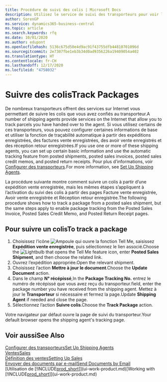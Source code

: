```yaml
---
title: Procédure de suivi des colis | Microsoft Docs
description: Utilisez le service de suivi des transporteurs pour voir la progression d’une livraison.
author: SorenGP
ms.service: dynamics365-business-central
ms.topic: article
ms.search.keywords: rfq
ms.date: 10/01/2020
ms.author: edupont
ms.openlocfilehash: 5136c675d50e4d9ac91f43755dfb44810701096d
ms.sourcegitcommit: 2e7307fbe1eb3b34d0ad9356226a19409054a402
ms.translationtype: HT
ms.contentlocale: fr-CH
ms.lasthandoff: 12/17/2020
ms.locfileid: "4758032"
---
```

# <a name="track-packages"></a><span data-ttu-id="1ed86-103">Suivre des colis</span><span class="sxs-lookup"><span data-stu-id="1ed86-103">Track Packages</span></span>

<span data-ttu-id="1ed86-104">De nombreux transporteurs offrent des services sur Internet vous permettant de suivre les colis que vous avez confiés au transporteur.</span><span class="sxs-lookup"><span data-stu-id="1ed86-104">A number of shipping agents provide services on the Internet that allow you to track parcels you have handed over to the agent.</span></span> <span data-ttu-id="1ed86-105">Si vous utilisez certains de ces transporteurs, vous pouvez configurer certaines informations de base et utiliser la fonction de traçabilité automatique à partir des expéditions enregistrées, des factures vente enregistrées, des avoir vente enregistrés et des réception retour enregistrées.</span><span class="sxs-lookup"><span data-stu-id="1ed86-105">If you use one or more of these shipping agents, you can set up certain basic information and use the automatic tracking feature from posted shipments, posted sales invoices, posted sales credit memos, and posted return receipts.</span></span> <span data-ttu-id="1ed86-106">Pour plus d’informations, voir [Configurer des transporteurs](sales-how-to-set-up-shipping-agents.md).</span><span class="sxs-lookup"><span data-stu-id="1ed86-106">For more information, see [Set Up Shipping Agents](sales-how-to-set-up-shipping-agents.md).</span></span>  

<span data-ttu-id="1ed86-107">La procédure suivante montre comment suivre un colis à partir d’une expédition vente enregistrée, mais les mêmes étapes s’appliquent à l’activation du suivi des colis à partir des pages Facture vente enregistrée, Avoir vente enregistrée et Réception retour enregistrée.</span><span class="sxs-lookup"><span data-stu-id="1ed86-107">The following procedure shows how to track a package from a posted sales shipment, but the same steps apply to enable package tracking from the Posted Sales Invoice, Posted Sales Credit Memo, and Posted Return Receipt pages.</span></span>  

## <a name="to-track-a-package"></a><span data-ttu-id="1ed86-108">Pour suivre un colis</span><span class="sxs-lookup"><span data-stu-id="1ed86-108">To track a package</span></span>

1. <span data-ttu-id="1ed86-109">Choisissez l’icône ![Ampoule qui ouvre la fonction Tell Me](media/ui-search/search_small.png "Dites-moi ce que vous voulez faire"), saisissez **Expédition vente enregistrée**, puis sélectionnez le lien associé.</span><span class="sxs-lookup"><span data-stu-id="1ed86-109">Choose the ![Lightbulb that opens the Tell Me feature](media/ui-search/search_small.png "Tell me what you want to do") icon, enter **Posted Sales Shipment**, and then choose the related link.</span></span>
2. <span data-ttu-id="1ed86-110">Ouvrez l’expédition appropriée.</span><span class="sxs-lookup"><span data-stu-id="1ed86-110">Open the relevant shipment.</span></span>
3. <span data-ttu-id="1ed86-111">Choisissez l’action **Mettre à jour le document**.</span><span class="sxs-lookup"><span data-stu-id="1ed86-111">Choose the **Update Document** action.</span></span>
4. <span data-ttu-id="1ed86-112">Dans le champ **N° récépissé**,</span><span class="sxs-lookup"><span data-stu-id="1ed86-112">In the **Package Tracking No.**</span></span> <span data-ttu-id="1ed86-113">entrez le numéro de récépissé que vous avez reçu du transporteur.</span><span class="sxs-lookup"><span data-stu-id="1ed86-113">field, enter the package number you have received from the shipping agent.</span></span> <span data-ttu-id="1ed86-114">Mettez à jour le **Transporteur** si nécessaire et fermez la page.</span><span class="sxs-lookup"><span data-stu-id="1ed86-114">Update **Shipping Agent** if needed and close the page.</span></span>
5. <span data-ttu-id="1ed86-115">Sélectionnez l’action **Suivre colis**.</span><span class="sxs-lookup"><span data-stu-id="1ed86-115">Choose the **Track Package** action.</span></span>

<span data-ttu-id="1ed86-116">Votre navigateur par défaut ouvre la page de suivi du transporteur.</span><span class="sxs-lookup"><span data-stu-id="1ed86-116">Your default browser opens the shipping agent's tracking page.</span></span>

## <a name="see-also"></a><span data-ttu-id="1ed86-117">Voir aussi</span><span class="sxs-lookup"><span data-stu-id="1ed86-117">See Also</span></span>

[<span data-ttu-id="1ed86-118">Configurer des transporteurs</span><span class="sxs-lookup"><span data-stu-id="1ed86-118">Set Up Shipping Agents</span></span>](sales-how-to-set-up-shipping-agents.md)  
[<span data-ttu-id="1ed86-119">Ventes</span><span class="sxs-lookup"><span data-stu-id="1ed86-119">Sales</span></span>](sales-manage-sales.md)  
[<span data-ttu-id="1ed86-120">Définition des ventes</span><span class="sxs-lookup"><span data-stu-id="1ed86-120">Setting Up Sales</span></span>](sales-setup-sales.md)  
[<span data-ttu-id="1ed86-121">Envoyer des documents par e-mail</span><span class="sxs-lookup"><span data-stu-id="1ed86-121">Send Documents by Email</span></span>](ui-how-send-documents-email.md)  
<span data-ttu-id="1ed86-122">[Utilisation de [!INCLUDE[prod_short](includes/prod_short.md)]](ui-work-product.md)</span><span class="sxs-lookup"><span data-stu-id="1ed86-122">[Working with [!INCLUDE[prod_short](includes/prod_short.md)]](ui-work-product.md)</span></span>
